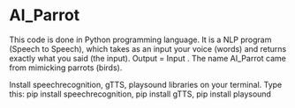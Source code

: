 # AI_Parrot
This code is done in Python programming language. It is a NLP program (Speech to Speech), which takes as an input your voice (words) and returns exactly what you said (the input). Output = Input . The name AI_Parrot came from mimicking parrots (birds).

Install speechrecognition, gTTS, playsound libraries on your terminal.
Type this:
pip install speechrecognition,
pip install gTTS,
pip install playsound
